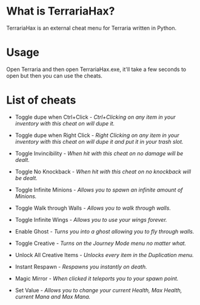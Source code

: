 # What is TerrariaHax?
TerrariaHax is an external cheat menu for Terraria written in Python.

# Usage
Open Terraria and then open TerrariaHax.exe, it'll take a few seconds to open but then you can use the cheats.

# List of cheats
- Toggle dupe when Ctrl+Click - _Ctrl+Clicking on any item in your inventory with this cheat on will dupe it._
- Toggle dupe when Right Click - _Right Clicking on any item in your inventory with this cheat on will dupe it and put it in your trash slot._
- Toggle Invincibility - _When hit with this cheat on no damage will be dealt._
- Toggle No Knockback - _When hit with this cheat on no knockback will be dealt._
- Toggle Infinite Minions - _Allows you to spawn an infinite amount of Minions._
- Toggle Walk through Walls - _Allows you to walk through walls._
- Toggle Infinite Wings - _Allows you to use your wings forever._
- Enable Ghost - _Turns you into a ghost allowing you to fly through walls._
- Toggle Creative - _Turns on the Journey Mode menu no matter what._
- Unlock All Creative Items - _Unlocks every item in the Duplication menu._
- Instant Respawn - _Respawns you instantly on death._
- Magic Mirror - _When clicked it teleports you to your spawn point._

- Set Value - _Allows you to change your current Health, Max Health, current Mana and Max Mana._
